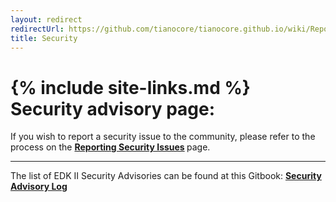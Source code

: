 ```yaml
---
layout: redirect
redirectUrl: https://github.com/tianocore/tianocore.github.io/wiki/Reporting-Security-Issues
title: Security
---
```

{% include site-links.md %}
Security advisory page:
=======================

If you wish to report a security issue to the community, please refer to the process on the <b> [Reporting Security Issues]({{wiki}}/Reporting-Security-Issues) </b> page.

----

The list of EDK II Security Advisories can be found at this Gitbook: <b> [Security Advisory Log]( https://www.gitbook.com/book/edk2-docs/security-advisory/details)
</b>
